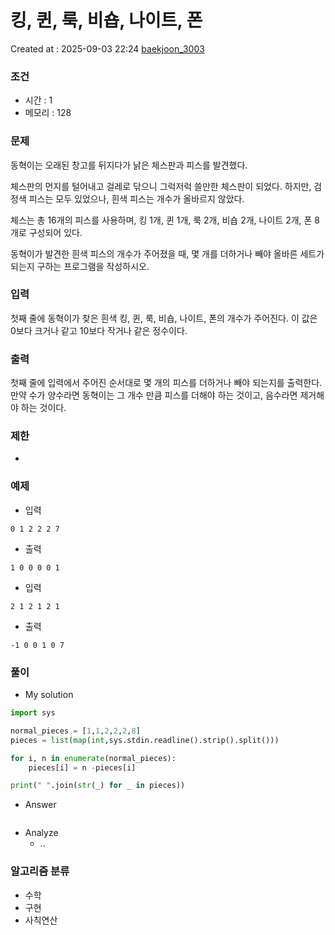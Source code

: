 # 킹, 퀸, 룩, 비숍, 나이트, 폰
Created at : 2025-09-03 22:24
[baekjoon_3003](https://www.acmicpc.net/problem/3003)
### 조건
- 시간 : 1
- 메모리 : 128
### 문제
동혁이는 오래된 창고를 뒤지다가 낡은 체스판과 피스를 발견했다.

체스판의 먼지를 털어내고 걸레로 닦으니 그럭저럭 쓸만한 체스판이 되었다. 하지만, 검정색 피스는 모두 있었으나, 흰색 피스는 개수가 올바르지 않았다.

체스는 총 16개의 피스를 사용하며, 킹 1개, 퀸 1개, 룩 2개, 비숍 2개, 나이트 2개, 폰 8개로 구성되어 있다.

동혁이가 발견한 흰색 피스의 개수가 주어졌을 때, 몇 개를 더하거나 빼야 올바른 세트가 되는지 구하는 프로그램을 작성하시오.
### 입력
첫째 줄에 동혁이가 찾은 흰색 킹, 퀸, 룩, 비숍, 나이트, 폰의 개수가 주어진다. 이 값은 0보다 크거나 같고 10보다 작거나 같은 정수이다.
### 출력
첫째 줄에 입력에서 주어진 순서대로 몇 개의 피스를 더하거나 빼야 되는지를 출력한다. 만약 수가 양수라면 동혁이는 그 개수 만큼 피스를 더해야 하는 것이고, 음수라면 제거해야 하는 것이다.
### 제한
- 
### 예제
- 입력
```
0 1 2 2 2 7
```
- 출력
```
1 0 0 0 0 1
``` 
- 입력
```
2 1 2 1 2 1
```
- 출력
```
-1 0 0 1 0 7
``` 
### 풀이
- My solution
```python
import sys

normal_pieces = [1,1,2,2,2,8]
pieces = list(map(int,sys.stdin.readline().strip().split()))

for i, n in enumerate(normal_pieces):
    pieces[i] = n -pieces[i]

print(" ".join(str(_) for _ in pieces))
```

- Answer
```python

```

- Analyze
	- ..
### 알고리즘 분류
- 수학
- 구현
- 사칙연산